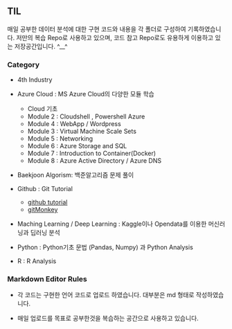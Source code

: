 ## TIL

매일 공부한 데이터 분석에 대한 구현 코드와 내용을 각 폴더로 구성하여 기록하였습니다. 저만의 복습 Repo로 사용하고 있으며,  코드 참고 Repo로도 유용하게 이용하고 있는 저장공간입니다. ^__^



### Category

* 4th Industry 

* Azure Cloud : MS Azure Cloud의 다양한 모듈 학습 

  * Cloud 기초
  * Module 2 : Cloudshell , Powershell Azure
  * Module 4  : WebApp / Wordpress
  * Module 3 : Virtual Machine Scale Sets
  * Module 5 : Networking
  * Module 6 : Azure Storage and SQL
  * Module 7 : Introduction to Container(Docker)
  * Module 8 : Azure Active Directory  / Azure DNS

* Baekjoon Algorism: 백준알고리즘 문제 풀이

* Github : Git Tutorial 

  * [github tutorial](https://guides.github.com/)
  * [gitMonkey](https://backlog.com/git-tutorial/kr/)

* Maching Learning / Deep Learning : Kaggle이나 Opendata를 이용한  머신러닝과 딥러닝 분석

* Python : Python기초 문법 (Pandas, Numpy) 과  Python Analysis

* R : R Analysis

  

 ### Markdown Editor Rules

* 각 코드는 구현한 언어 코드로 업로드 하였습니다. 대부분은 md 형태로 작성하였습니다. 

* 매일 업로드를 목표로 공부한것을 복습하는 공간으로 사용하고 있습니다. 

  